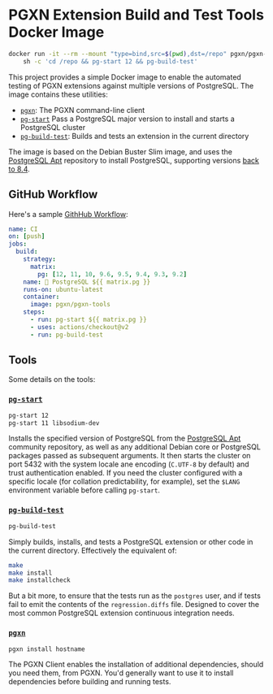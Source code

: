PGXN Extension Build and Test Tools Docker Image
================================================

``` sh
docker run -it --rm --mount "type=bind,src=$(pwd),dst=/repo" pgxn/pgxn-tools \
    sh -c 'cd /repo && pg-start 12 && pg-build-test'
```

This project provides a simple Docker image to enable the automated testing
of PGXN extensions against multiple versions of PostgreSQL. The image
contains these utilities:

*   [`pgxn`]: The PGXN command-line client
*   [`pg-start`] Pass a PostgreSQL major version to install and starts a PostgreSQL cluster
*   [`pg-build-test`]: Builds and tests an extension in the current directory

The image is based on the Debian Buster Slim image, and uses the
[PostgreSQL Apt] repository to install PostgreSQL, supporting versions
[back to 8.4].

GitHub Workflow
---------------

Here's a sample [GithHub Workflow]:

``` yaml
name: CI
on: [push]
jobs:
  build:
    strategy:
      matrix:
        pg: [12, 11, 10, 9.6, 9.5, 9.4, 9.3, 9.2]
    name: 🐘 PostgreSQL ${{ matrix.pg }}
    runs-on: ubuntu-latest
    container:
      image: pgxn/pgxn-tools
    steps:
      - run: pg-start ${{ matrix.pg }}
      - uses: actions/checkout@v2
      - run: pg-build-test
```

Tools
-----

Some details on the tools:

### [`pg-start`]

``` sh
pg-start 12
pg-start 11 libsodium-dev
```
Installs the specified version of PostgreSQL from the [PostgreSQL Apt] community
repository, as well as any additional Debian core or PostgreSQL packages passed
as subsequent arguments. It then starts the cluster on port 5432 with the system
locale ane encoding (`C.UTF-8` by default) and trust authentication enabled. If
you need the cluster configured with a specific locale (for collation
predictability, for example), set the `$LANG` environment variable before
calling `pg-start`.

### [`pg-build-test`]

``` sh
pg-build-test
```

Simply builds, installs, and tests a PostgreSQL extension or other code in the
current directory. Effectively the equivalent of:

``` sh
make
make install
make installcheck
```

But a bit more, to ensure that the tests run as the `postgres` user, and if
tests fail to emit the contents of the `regression.diffs` file. Designed to
cover the most common PostgreSQL extension continuous integration needs.

### [`pgxn`]

``` sh
pgxn install hostname
```

The PGXN Client enables the installation of additional dependencies, should you
need them, from PGXN. You'd generally want to use it to install dependencies
before building and running tests.

[`pgxn`]: https://github.com/pgxn/pgxnclient
[`pg-start`]: bin/pg-start
[`pg-build-test`]: bin/pg-build-test
[PostgreSQL Apt]: https://wiki.postgresql.org/wiki/Apt
[back to 8.4]: http://apt.postgresql.org/pub/repos/apt/dists/buster-pgdg/
[GithHub Workflow]: https://help.github.com/en/actions/configuring-and-managing-workflows
